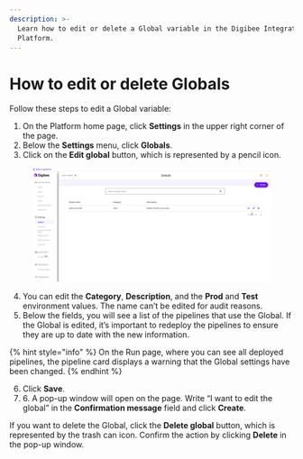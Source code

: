 ```yaml
---
description: >-
  Learn how to edit or delete a Global variable in the Digibee Integration
  Platform.
---
```


# How to edit or delete Globals

Follow these steps to edit a Global variable:

1. On the Platform home page, click **Settings** in the upper right corner of the page.
2. Below the **Settings** menu, click **Globals**.
3. Click on the **Edit global** button, which is represented by a pencil icon.

<figure><img src="../../.gitbook/assets/edit-global.gif" alt="Click on the pencil icon in a Global variable to edit it."><figcaption></figcaption></figure>

4. You can edit the **Category**, **Description**, and the **Prod** and **Test** environment values. The name can’t be edited for audit reasons.
5. Below the fields, you will see a list of the pipelines that use the Global. If the Global is edited, it’s important to redeploy the pipelines to ensure they are up to date with the new information.

{% hint style="info" %}
On the Run page, where you can see all deployed pipelines, the pipeline card displays a warning that the Global settings have been changed.
{% endhint %}

6. Click **Save**.
7. 6\. A pop-up window will open on the page. Write “I want to edit the global” in the **Confirmation message** field and click **Create**.

If you want to delete the Global, click the **Delete global** button, which is represented by the trash can icon. Confirm the action by clicking **Delete** in the pop-up window.
